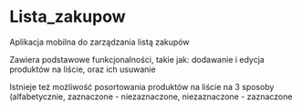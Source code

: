 # Lista_zakupow
Aplikacja mobilna do zarządzania listą zakupów

Zawiera podstawowe funkcjonalności, takie jak: dodawanie i edycja produktów na liście, oraz ich usuwanie

Istnieje też możliwość posortowania produktów na liście na 3 sposoby (alfabetycznie, zaznaczone - niezaznaczone, niezaznaczone - zaznaczone
